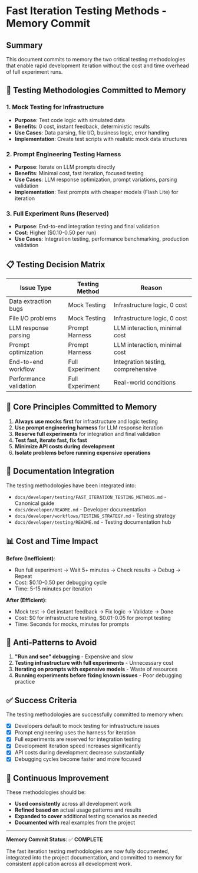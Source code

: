 # Fast Iteration Testing Methods - Memory Commit

## Summary

This document commits to memory the two critical testing methodologies that enable rapid development iteration without the cost and time overhead of full experiment runs.

## 🚀 Testing Methodologies Committed to Memory

### 1. Mock Testing for Infrastructure
- **Purpose**: Test code logic with simulated data
- **Benefits**: 0 cost, instant feedback, deterministic results
- **Use Cases**: Data parsing, file I/O, business logic, error handling
- **Implementation**: Create test scripts with realistic mock data structures

### 2. Prompt Engineering Testing Harness  
- **Purpose**: Iterate on LLM prompts directly
- **Benefits**: Minimal cost, fast iteration, focused testing
- **Use Cases**: LLM response optimization, prompt variations, parsing validation
- **Implementation**: Test prompts with cheaper models (Flash Lite) for iteration

### 3. Full Experiment Runs (Reserved)
- **Purpose**: End-to-end integration testing and final validation
- **Cost**: Higher ($0.10-0.50 per run)
- **Use Cases**: Integration testing, performance benchmarking, production validation

## 📋 Testing Decision Matrix

| Issue Type | Testing Method | Reason |
|------------|----------------|---------|
| Data extraction bugs | Mock Testing | Infrastructure logic, 0 cost |
| File I/O problems | Mock Testing | Infrastructure logic, 0 cost |
| LLM response parsing | Prompt Harness | LLM interaction, minimal cost |
| Prompt optimization | Prompt Harness | LLM interaction, minimal cost |
| End-to-end workflow | Full Experiment | Integration testing, comprehensive |
| Performance validation | Full Experiment | Real-world conditions |

## 🎯 Core Principles Committed to Memory

1. **Always use mocks first** for infrastructure and logic testing
2. **Use prompt engineering harness** for LLM response iteration  
3. **Reserve full experiments** for integration and final validation
4. **Test fast, iterate fast, fix fast**
5. **Minimize API costs during development**
6. **Isolate problems before running expensive operations**

## 🔗 Documentation Integration

The testing methodologies have been integrated into:
- `docs/developer/testing/FAST_ITERATION_TESTING_METHODS.md` - Canonical guide
- `docs/developer/README.md` - Developer documentation
- `docs/developer/workflows/TESTING_STRATEGY.md` - Testing strategy
- `docs/developer/testing/README.md` - Testing documentation hub

## 📊 Cost and Time Impact

**Before (Inefficient)**:
- Run full experiment → Wait 5+ minutes → Check results → Debug → Repeat
- Cost: $0.10-0.50 per debugging cycle
- Time: 5-15 minutes per iteration

**After (Efficient)**:
- Mock test → Get instant feedback → Fix logic → Validate → Done
- Cost: $0 for infrastructure testing, $0.01-0.05 for prompt testing
- Time: Seconds for mocks, minutes for prompts

## 🚨 Anti-Patterns to Avoid

1. **"Run and see" debugging** - Expensive and slow
2. **Testing infrastructure with full experiments** - Unnecessary cost
3. **Iterating on prompts with expensive models** - Waste of resources
4. **Running experiments before fixing known issues** - Poor debugging practice

## ✅ Success Criteria

The testing methodologies are successfully committed to memory when:
- [x] Developers default to mock testing for infrastructure issues
- [x] Prompt engineering uses the harness for iteration
- [x] Full experiments are reserved for integration testing
- [x] Development iteration speed increases significantly
- [x] API costs during development decrease substantially
- [x] Debugging cycles become faster and more focused

## 🔄 Continuous Improvement

These methodologies should be:
- **Used consistently** across all development work
- **Refined based on** actual usage patterns and results
- **Expanded to cover** additional testing scenarios as needed
- **Documented with** real examples from the project

---

**Memory Commit Status**: ✅ **COMPLETE**

The fast iteration testing methodologies are now fully documented, integrated into the project documentation, and committed to memory for consistent application across all development work.
